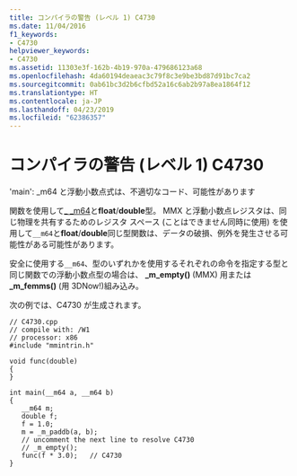 ```yaml
---
title: コンパイラの警告 (レベル 1) C4730
ms.date: 11/04/2016
f1_keywords:
- C4730
helpviewer_keywords:
- C4730
ms.assetid: 11303e3f-162b-4b19-970a-479686123a68
ms.openlocfilehash: 4da60194deaeac3c79f8c3e9be3bd87d91bc7ca2
ms.sourcegitcommit: 0ab61bc3d2b6cfbd52a16c6ab2b97a8ea1864f12
ms.translationtype: HT
ms.contentlocale: ja-JP
ms.lasthandoff: 04/23/2019
ms.locfileid: "62386357"
---
```

# <a name="compiler-warning-level-1-c4730"></a>コンパイラの警告 (レベル 1) C4730

'main': _m64 と浮動小数点式は、不適切なコード、可能性があります

関数を使用して[_ _m64](../../cpp/m64.md)と**float**/**double**型。 MMX と浮動小数点レジスタは、同じ物理を共有するためのレジスタ スペース (ことはできません同時に使用) を使用して`__m64`と**float**/**double**同じ型関数は、データの破損、例外を発生させる可能性がある可能性があります。

安全に使用する`__m64`、型のいずれかを使用するそれぞれの命令を指定する型と同じ関数での浮動小数点型の場合は、 **_m_empty()** (MMX) 用または **_m_femms()** (用 3DNow!)組み込み。

次の例では、C4730 が生成されます。

```
// C4730.cpp
// compile with: /W1
// processor: x86
#include "mmintrin.h"

void func(double)
{
}

int main(__m64 a, __m64 b)
{
   __m64 m;
   double f;
   f = 1.0;
   m = _m_paddb(a, b);
   // uncomment the next line to resolve C4730
   // _m_empty();
   func(f * 3.0);   // C4730
}
```
